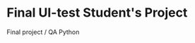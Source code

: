 

# Final UI-test Student's Project
Final project / QA Python


[//]: # (Use python 3.8 +)

[//]: # (Create and activate virtual environments)

[//]: # ()
[//]: # (```)

[//]: # (python3 -m venv env)

[//]: # (source env/bin/activate)

[//]: # (```)

[//]: # ()
[//]: # (Run in terminal)

[//]: # ()
[//]: # (```)

[//]: # (pip install -r requirements.txt)

[//]: # (```)

[//]: # ()
[//]: # (pre-commit https://pre-commit.com)

[//]: # (```)

[//]: # (pre-commit run --all-files)

[//]: # (```)

[//]: # ()
[//]: # (Test app)

[//]: # (```)

[//]: # (https://qacoursemoodle.innopolis.university)

[//]: # (```)

[//]: # ()
[//]: # ()
[//]: # (pytest --alluredir=allure-results/ )